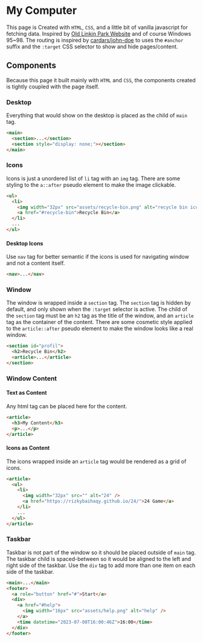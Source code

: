 # My Computer

This page is Created with `HTML`, `CSS`, and a little bit of vanilla javascript for fetching data. Inspired by [Old Linkin Park Website](https://web.archive.org/web/20200808165448/https://www.linkinpark.com/) and of course Windows 95~98. The routing is inspired by [cardars/john-doe](https://github.com/cadars/john-doe) to uses the `#anchor` suffix and the `:target` CSS selector to show and hide pages/content.

## Components

Because this page it built mainly with `HTML` and `CSS`, the components created is tightly coupled with the page itself.

### Desktop

Everything that would show on the desktop is placed as the child of `main` tag.

```html
<main>
  <section>...</section>
  <section style="display: none;"></section>
</main>
```

### Icons

Icons is just a unordered list of `li` tag with an `img` tag. There are some styling to the `a::after` pseudo element to make the image clickable.

```html
<ul>
  <li>
    <img width="32px" src="assets/recycle-bin.png" alt="recycle bin icon" />
    <a href="#recycle-bin">Recycle Bin</a>
  </li>
  ...
</ul>
```

#### Desktop Icons

Use `nav` tag for better semantic if the icons is used for navigating window and not a content itself.

```html
<nav>...</nav>
```

### Window

The window is wrapped inside a `section` tag. The `section` tag is hidden by default, and only shown when the `:target` selector is active. The child of the `section` tag must be an `h2` tag as the title of the window, and an `article` tag as the container of the content. There are some cosmetic style applied to the `article::after` pseudo element to make the window looks like a real window.

```html
<section id="profil">
  <h2>Recycle Bin</h2>
  <article>...</article>
</section>
```

### Window Content

#### Text as Content

Any html tag can be placed here for the content.

```html
<article>
  <h3>My Content</h3>
  <p>...</p>
</article>
```

#### Icons as Content

The icons wrapped inside an `article` tag would be rendered as a grid of icons.

```html
<article>
  <ul>
    <li>
      <img width="32px" src="" alt="24" />
      <a href="https://rizkybaihaqy.github.io/24/">24 Game</a>
    </li>
    ...
  </ul>
</article>
```

### Taskbar

Taskbar is not part of the window so it should be placed outside of `main` tag. The taskbar child is spaced-between so it would be aligned to the left and right side of the taskbar. Use the `div` tag to add more than one item on each side of the taskbar.

```html
<main>...</main>
<footer>
  <a role="button" href="#">Start</a>
  <div>
    <a href="#help">
      <img width="16px" src="assets/help.png" alt="help" />
    </a>
    <time datetime="2023-07-08T16:00:46Z">16:00</time>
  </div>
</footer>
```
